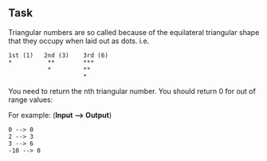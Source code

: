 ﻿## Task
Triangular numbers are so called because of the equilateral triangular shape that they occupy when laid out as dots. i.e.
```
1st (1)   2nd (3)    3rd (6)
*          **        ***
           *         **
                     *
```
You need to return the nth triangular number. You should return 0 for out of range values:

For example: (**Input --> Output**)
```
0 --> 0
2 --> 3
3 --> 6
-10 --> 0
```